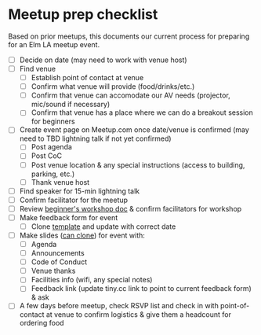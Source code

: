# Meetup prep checklist

Based on prior meetups, this documents our current process for preparing for an Elm LA meetup event.

- [ ] Decide on date (may need to work with venue host)
- [ ] Find venue
  - [ ] Establish point of contact at venue
  - [ ] Confirm what venue will provide (food/drinks/etc.)
  - [ ] Confirm that venue can accomodate our AV needs (projector, mic/sound if necessary)
  - [ ] Confirm that venue has a place where we can do a breakout session for beginners
- [ ] Create event page on Meetup.com once date/venue is confirmed (may need to TBD lightning talk if not yet confirmed)
  - [ ] Post agenda
  - [ ] Post CoC
  - [ ] Post venue location & any special instructions (access to building, parking, etc.)
  - [ ] Thank venue host
- [ ] Find speaker for 15-min lightning talk
- [ ] Confirm facilitator for the meetup
- [ ] Review [beginner's workshop doc](./resources/elm-camp-lite.md) & confirm facilitators for workshop
- [ ] Make feedback form for event
  - [ ] Clone [template](https://docs.google.com/forms/d/1WiLbqrMIVRty3NzhLFA0UjghC_JO8c1-FEdSDewVO7I/edit?usp=sharing) and update with correct date
- [ ] Make slides ([can clone](https://docs.google.com/presentation/d/1XrqtQ-_2_TKyKqHdwJZOSVxI3_tmCtyOYlg_9ONOVn8/edit#slide=id.g3e63d561bb_0_0)) for event with:
  - [ ] Agenda
  - [ ] Announcements
  - [ ] Code of Conduct
  - [ ] Venue thanks
  - [ ] Facilities info (wifi, any special notes)
  - [ ] Feedback link (update tiny.cc link to point to current feedback form) & ask
- [ ] A few days before meetup, check RSVP list and check in with point-of-contact at venue to confirm logistics & give them a headcount for ordering food
